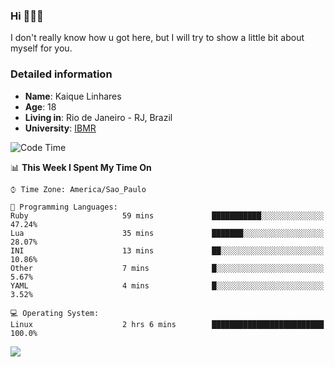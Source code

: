 ### Hi 🙋🏽‍♂️

I don't really know how u got here, but I will try to show a little bit about myself for you.

### Detailed information

* **Name**: Kaique Linhares
* **Age**: 18
* **Living in**: Rio  de Janeiro - RJ, Brazil
* **University**: [IBMR](https://www.ibmr.br/)

<!--START_SECTION:waka-->
![Code Time](http://img.shields.io/badge/Code%20Time-241%20hrs%209%20mins-blue)

📊 **This Week I Spent My Time On** 

```text
⌚︎ Time Zone: America/Sao_Paulo

💬 Programming Languages: 
Ruby                     59 mins             ███████████░░░░░░░░░░░░░░   47.24% 
Lua                      35 mins             ███████░░░░░░░░░░░░░░░░░░   28.07% 
INI                      13 mins             ██░░░░░░░░░░░░░░░░░░░░░░░   10.86% 
Other                    7 mins              █░░░░░░░░░░░░░░░░░░░░░░░░   5.67% 
YAML                     4 mins              █░░░░░░░░░░░░░░░░░░░░░░░░   3.52%

💻 Operating System: 
Linux                    2 hrs 6 mins        █████████████████████████   100.0%

```


<!--END_SECTION:waka-->

<a href="https://www.linkedin.com/in/kaique-linhares-25a840208/"  target="_blank"><img src="https://img.shields.io/badge/-LinkedIn-%230077B5?style=for-the-badge&logo=linkedin&logoColor=white" target="_blank"></a>
